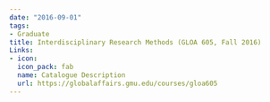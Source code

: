 ```yaml
---
date: "2016-09-01"
tags:
- Graduate
title: Interdisciplinary Research Methods (GLOA 605, Fall 2016)
Links:
- icon: 
  icon_pack: fab
  name: Catalogue Description
  url: https://globalaffairs.gmu.edu/courses/gloa605
---
```

